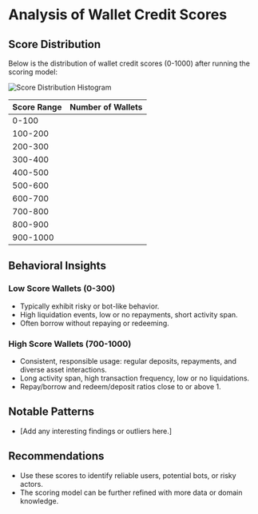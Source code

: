 # Analysis of Wallet Credit Scores

## Score Distribution

Below is the distribution of wallet credit scores (0-1000) after running the scoring model:

![Score Distribution Histogram](#)

| Score Range | Number of Wallets |
|-------------|-------------------|
| 0-100       |                   |
| 100-200     |                   |
| 200-300     |                   |
| 300-400     |                   |
| 400-500     |                   |
| 500-600     |                   |
| 600-700     |                   |
| 700-800     |                   |
| 800-900     |                   |
| 900-1000    |                   |

## Behavioral Insights

### Low Score Wallets (0-300)
- Typically exhibit risky or bot-like behavior.
- High liquidation events, low or no repayments, short activity span.
- Often borrow without repaying or redeeming.

### High Score Wallets (700-1000)
- Consistent, responsible usage: regular deposits, repayments, and diverse asset interactions.
- Long activity span, high transaction frequency, low or no liquidations.
- Repay/borrow and redeem/deposit ratios close to or above 1.

## Notable Patterns
- [Add any interesting findings or outliers here.]

## Recommendations
- Use these scores to identify reliable users, potential bots, or risky actors.
- The scoring model can be further refined with more data or domain knowledge. 